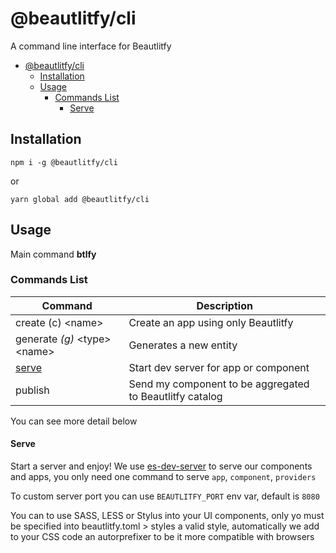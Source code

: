 # @beautlitfy/cli

A command line interface for Beautlitfy

- [@beautlitfy/cli](#beautlitfycli)
	- [Installation](#installation)
	- [Usage](#usage)
		- [Commands List](#commands-list)
			- [Serve](#serve)
  
## Installation

    npm i -g @beautlitfy/cli

or

    yarn global add @beautlitfy/cli

## Usage

Main command **btlfy**

### Commands List

|Command|Description|
|---|---|
|create (c) \<name\> |Create an app using only Beautlitfy|
|generate *(g)* \<type\> \<name\>|Generates a new entity|
|[serve](#serve)|Start dev server for app or component|
|publish|Send my component to be aggregated to Beautlitfy catalog|

You can see more detail below

#### Serve

Start a server and enjoy! We use [es-dev-server](https://open-wc.org/developing/es-dev-server.html) to serve our components and apps, you only need one command to serve `app`, `component`, `providers`

To custom server port you can use `BEAUTLITFY_PORT` env var, default is `8080`

You can to use SASS, LESS or Stylus into your UI components, only yo must be specified into beautlitfy.toml > styles a valid style, automatically we add to your CSS code an autorprefixer to be it more compatible with browsers
